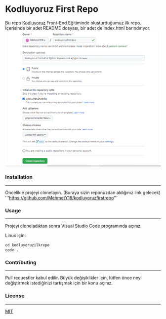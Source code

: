 # Kodluyoruz First Repo
Bu repo [Kodluyoruz](https://www.kodluyoruz.org) Front-End Eğitiminde oluşturduğumuz ilk repo. İçerisinde bir adet README dosyası, bir adet de index.html barındırıyor.
![images](/images/proje.png)
### Installation
---
Öncelikle projeyi clonelayın. (Buraya sizin reponuzdan aldığınız link gelecek)
'''https://github.com/MehmetY18/kodluyoruzfirstrepo'''
### Usage
---
Projeyi cloneladıktan sonra Visual Studio Code programında açınız.

Linux için:
```
cd kodluyoruzilkrepo
code .
```

### Contributing
---
Pull requestler kabul edilir. Büyük değişiklikler için, lütfen önce neyi değiştirmek istediğinizi tartışmak için bir konu açınız.

### License
---
[MIT](https://choosealicense.com/licenses/mit/)
